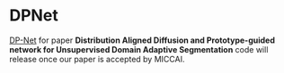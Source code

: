 # DPNet
 [DP-Net](https://arxiv.org/abs/2303.12313) for paper **Distribution Aligned Diffusion and Prototype-guided network for Unsupervised Domain Adaptive Segmentation**
code will release once our paper is accepted by MICCAI.
